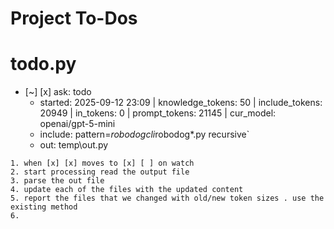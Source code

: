 # Project To-Dos


# todo.py
- [~] [x] ask: todo
  - started: 2025-09-12 23:09 | knowledge_tokens: 50 | include_tokens: 20949 | in_tokens: 0 | prompt_tokens: 21145 | cur_model: openai/gpt-5-mini
  - include: pattern=*robodogcli*robodog*.py  recursive`
  - out:  temp\out.py
```knowledge
1. when [x] [x] moves to [x] [ ] on watch
2. start processing read the output file
3. parse the out file
4. update each of the files with the updated content
5. report the files that we changed with old/new token sizes . use the existing method
6.  
```

